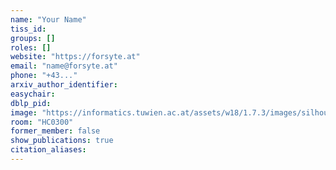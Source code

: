 ```yaml
---
name: "Your Name"
tiss_id:
groups: []
roles: []
website: "https://forsyte.at"
email: "name@forsyte.at"
phone: "+43..."
arxiv_author_identifier:
easychair:
dblp_pid:
image: "https://informatics.tuwien.ac.at/assets/w18/1.7.3/images/silhouette.svg"
room: "HC0300"
former_member: false
show_publications: true
citation_aliases:
---
```


<!--
Your custom content goes here.
-->